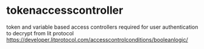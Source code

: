 # tokenaccesscontroller
token and variable based access controllers required for user authentication to decrypt from lit protocol
https://developer.litprotocol.com/accesscontrolconditions/booleanlogic/
